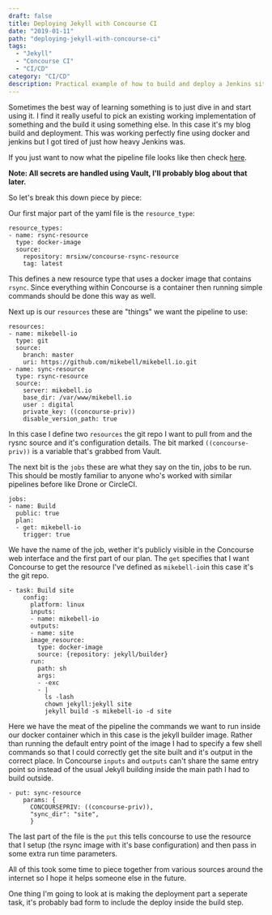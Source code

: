 ```yaml
---
draft: false
title: Deploying Jekyll with Concourse CI
date: "2019-01-11"
path: "deploying-jekyll-with-concourse-ci"
tags:
  - "Jekyll"
  - "Concourse CI"
  - "CI/CD"
category: "CI/CD"
description: Practical example of how to build and deploy a Jenkins site using Concourse CI.
---
```


Sometimes the best way of learning something is to just dive in and start using it. I find it really useful to pick an existing working implementation of something and the build it using something else. In this case it's my blog build and deployment. This was working perfectly fine using docker and jenkins but I got tired of just how heavy Jenkins was.

If you just want to now what the pipeline file looks like then check [here](https://github.com/mikebell/mikebell.io/blob/master/concourse.yml).

**Note: All secrets are handled using Vault, I'll probably blog about that later.**

So let's break this down piece by piece:

Our first major part of the yaml file is the `resource_type`:

```
resource_types:
- name: rsync-resource
  type: docker-image
  source:
    repository: mrsixw/concourse-rsync-resource
    tag: latest
```

This defines a new resource type that uses a docker image that contains `rsync`. Since everything within Concourse is a container then running simple commands should be done this way as well.

Next up is our `resources` these are "things" we want the pipeline to use:

```
resources:
- name: mikebell-io
  type: git
  source:
    branch: master
    uri: https://github.com/mikebell/mikebell.io.git
- name: sync-resource
  type: rsync-resource
  source:
    server: mikebell.io
    base_dir: /var/www/mikebell.io
    user : digital
    private_key: ((concourse-priv))
    disable_version_path: true
```

In this case I define two `resources` the git repo I want to pull from and the rysnc source and it's configuration details. The bit marked `((concourse-priv))` is a variable that's grabbed from Vault.

The next bit is the `jobs` these are what they say on the tin, jobs to be run. This should be mostly familiar to anyone who's worked with similar pipelines before like Drone or CircleCI.

```
jobs:
- name: Build
  public: true
  plan:
  - get: mikebell-io
    trigger: true
```

We have the name of the job, wether it's publicly visible in the Concourse web interface and the first part of our plan. The `get` specifies that I want Concourse to get the resource I've defined as `mikebell-io`in this case it's the git repo.

```
- task: Build site
    config:
      platform: linux
      inputs:
      - name: mikebell-io
      outputs:
      - name: site
      image_resource:
        type: docker-image
        source: {repository: jekyll/builder}
      run:
        path: sh
        args:
        - -exc
        - |
          ls -lash
          chown jekyll:jekyll site
          jekyll build -s mikebell-io -d site
```

Here we have the meat of the pipeline the commands we want to run inside our docker container which in this case is the jekyll builder image. Rather than running the default entry point of the image I had to specify a few shell commands so that I could correctly get the site built and it's output in the correct place. In Concourse `inputs` and `outputs` can't share the same entry point so instead of the usual Jekyll building inside the main path I had to build outside.

```
- put: sync-resource
    params: {
      CONCOURSEPRIV: ((concourse-priv)),
      "sync_dir": "site",
      }
```

The last part of the file is the `put` this tells concourse to use the resource that I setup (the rsync image with it's base configuration) and then pass in some extra run time parameters.

All of this took some time to piece together from various sources around the internet so I hope it helps someone else in the future.

One thing I'm going to look at is making the deployment part a seperate task, it's probably bad form to include the deploy inside the build step.
